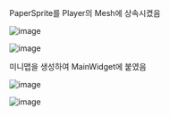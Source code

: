 PaperSprite를 Player의 Mesh에 상속시켰음

![image](https://github.com/HanYooTae/Unreal-Game-Project1/assets/41534351/258a1a8d-ee5c-4dd2-8168-d8781393a149)

![image](https://github.com/HanYooTae/Unreal-Game-Project1/assets/41534351/3c838230-435b-4cc8-adc9-7e40b998d29d)


미니맵을 생성하여 MainWidget에 붙였음

![image](https://github.com/HanYooTae/Unreal-Game-Project1/assets/41534351/7da9d2f4-6413-481f-b9bd-edd7a3e261e7)

![image](https://github.com/HanYooTae/Unreal-Game-Project1/assets/41534351/851b91df-e6c3-47e0-ad49-3bf226349f04)
